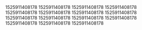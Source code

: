 1525911408178
1525911408178
1525911408178
1525911408178
1525911408178
1525911408178
1525911408178
1525911408178
1525911408178
1525911408178
1525911408178
1525911408178
1525911408178
1525911408178
1525911408178